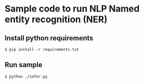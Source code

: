 # Sample code to run NLP Named entity recognition (NER)


## Install python requirements
`
$ pip install -r requirements.txt
`


## Run sample
```
$ python ./infer.py
```
